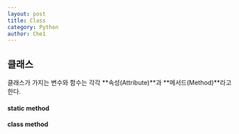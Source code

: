 ```yaml
---
layout: post
title: Class
category: Python
author: Che1
---
```


## 클래스

클래스가 가지는 변수와 함수는 각각 **속성(Attribute)**과 **메서드(Method)**라고 한다.

#### static method

#### class method